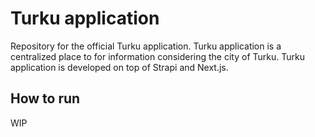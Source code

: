 # Turku application

Repository for the official Turku application.
Turku application is a centralized place to for information considering the city of Turku.
Turku application is developed on top of Strapi and Next.js. 

## How to run
WIP